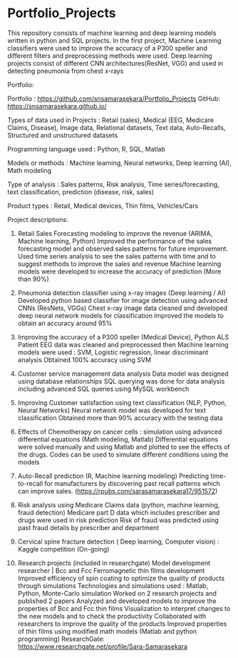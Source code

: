 # Portfolio_Projects
This repository consists of machine learning and deep learning models written in python and SQL projects.
In the first project, Machine Learning classifiers were used to improve the accuracy of a P300 speller and different filters and preprocessing methods were used.
Deep learning projects consist of different CNN architectures(ResNet, VGG) and used in detecting pneumonia from chest x-rays 

Portfolio: 

Portfolio : https://github.com/snsamarasekara/Portfolio_Projects
GitHub: https://snsamarasekara.github.io/ 

Types of data used in Projects : Retail (sales), Medical (EEG, Medicare Claims, Disease), Image data, Relational datasets, Text data, Auto-Recalls, Structured and unstructured datasets

Programming language used : Python, R, SQL, Matlab

Models or methods : Machine learning, Neural networks, Deep learning (AI), Math modeling 

Type of analysis : Sales patterns, Risk analysis, Time series/forecasting, text classification, prediction (disease, risk, sales)

Product types : Retail, Medical devices, Thin films, Vehicles/Cars


Project descriptions:

1. Retail Sales Forecasting modeling to improve the revenue (ARIMA, Machine learning, Python)
Improved the performance of the sales forecasting model and observed sales patterns for future improvement.
Used time series analysis to see the sales patterns with time and to suggest methods to improve the sales and revenue 
Machine learning models were developed to increase the accuracy of prediction (More than 90%)

2. Pneumonia detection classifier using x-ray images (Deep learning / AI)
Developed python based classifier for image detection using advanced CNNs (ResNets, VGGs) 
Chest x-ray image data cleaned and developed deep neural network models for classification 
Improved the models to obtain an accuracy around 95% 

3. Improving the accuracy of a P300 speller (Medical Device), Python 
ALS Patient EEG data was cleaned and preprocessed then Machine learning models were used : SVM, Logistic regression, linear discriminant analysis 
Obtained 100% accuracy using SVM 

4. Customer service management data analysis
Data model was designed using database relationships 
SQL querying was done for data analysis including advanced SQL queries using MySQL workbench

5. Improving Customer satisfaction using text classification (NLP, Python, Neural Networks)
Neural network model was developed for text classification
Obtained more than 90% accuracy with the testing data

6. Effects of Chemotherapy on cancer cells : simulation using advanced differential equations (Math modeling, Matlab)
Differential equations were solved manually and using Matlab and plotted to see the effects of the drugs.
Codes can be used to simulate different conditions using the models

7. Auto-Recall prediction (R, Machine learning modeling) 
Predicting time-to-recall for manufacturers by discovering past recall patterns which can improve sales. (https://rpubs.com/sarasamarasekara17/951572) 

8. Risk analysis using Medicare Claims data (python, machine learning, fraud detection)
Medicare part D data which includes prescriber and drugs were used in risk prediction
Risk of fraud was predicted using past fraud details by prescriber and department

9. Cervical spine fracture detection ( Deep learning, Computer vision) : Kaggle competition (On-going) 


10. Research projects (included in researchgate)
Model development researcher | Bcc and Fcc Ferromagnetic thin films development
Improved efficiency of spin coating to optimize the quality of products through simulations
Technologies and simulations used : Matlab, Python, Monte-Carlo simulation 
Worked on 2 research projects and published 2 papers
Analyzed and developed models to improve the properties of Bcc and Fcc thin films
Visualization to interpret changes to the new models and to check the productivity 
Collaborated with researchers to improve the quality of the products
Improved properties of thin films using modified math models (Matlab and python programming)
ResearchGate: https://www.researchgate.net/profile/Sara-Samarasekara
        


